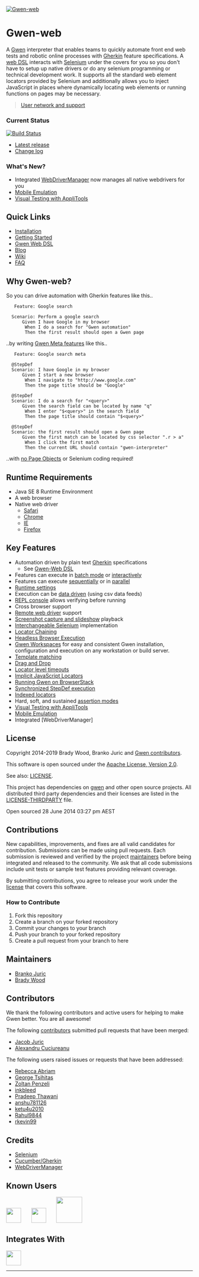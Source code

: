 [![Gwen-web](https://github.com/gwen-interpreter/gwen/wiki/img/gwen-attractor.png)](https://github.com/gwen-interpreter/gwen/wiki/The-Gwen-Logo)

Gwen-web
========

A [Gwen](https://github.com/gwen-interpreter/gwen) interpreter that enables teams to quickly automate front end web
tests and robotic online processes with [Gherkin](https://docs.cucumber.io/gherkin/reference/) feature specifications.
A [web DSL](https://github.com/gwen-interpreter/gwen-web/wiki/Supported-DSL) interacts with
[Selenium](http://www.seleniumhq.org/projects/webdriver) under the covers for you so you don't have to setup up native
drivers or do any selenium programming or technical development work. It supports all the standard web element locators
provided by Selenium and additionally allows you to inject JavaScript in places where dynamically locating web elements
or running functions on pages may be necessary.

>  [User network and support](https://www.gwenify.com/)

### Current Status

[![Build Status](https://travis-ci.org/gwen-interpreter/gwen-web.svg?branch=master)](https://travis-ci.org/gwen-interpreter/gwen-web)

- [Latest release](https://github.com/gwen-interpreter/gwen-web/releases/latest)
- [Change log](CHANGELOG)

### What's New?
- Integrated [WebDriverManager](https://github.com/bonigarcia/webdrivermanager) now manages all native webdrivers for you
- [Mobile Emulation](https://github.com/gwen-interpreter/gwen-web/wiki/Mobile-Emulation)
- [Visual Testing with AppliTools](https://github.com/gwen-interpreter/gwen-web/wiki/Visual-Testing)

Quick Links
-------------------------------
- [Installation](https://github.com/gwen-interpreter/gwen-web/wiki/Installation)
- [Getting Started](https://github.com/gwen-interpreter/gwen-web/wiki/Getting-Started)
- [Gwen Web DSL](http://htmlpreview.github.io/?https://github.com/gwen-interpreter/gwen-web/blob/master/docs/dsl/gwen-web-dsl.html)
- [Blog](https://gweninterpreter.wordpress.com)
- [Wiki](https://github.com/gwen-interpreter/gwen-web/wiki)
- [FAQ](https://github.com/gwen-interpreter/gwen-web/wiki/FAQ)

Why Gwen-web?
-------------
So you can drive automation with Gherkin features like this..
```gherkin
   Feature: Google search

  Scenario: Perform a google search
      Given I have Google in my browser
       When I do a search for "Gwen automation"
       Then the first result should open a Gwen page
```

..by writing [Gwen Meta features](https://github.com/gwen-interpreter/gwen/wiki/Meta-Features) like this..
```gherkin
   Feature: Google search meta

  @StepDef
  Scenario: I have Google in my browser
      Given I start a new browser
       When I navigate to "http://www.google.com"
       Then the page title should be "Google"

  @StepDef
  Scenario: I do a search for "<query>"
      Given the search field can be located by name "q"
       When I enter "$<query>" in the search field
       Then the page title should contain "$<query>"

  @StepDef
  Scenario: the first result should open a Gwen page
      Given the first match can be located by css selector ".r > a"
       When I click the first match
       Then the current URL should contain "gwen-interpreter"
```
..with [no Page Objects](https://gweninterpreter.wordpress.com/2016/03/08/nopageobjects-theres-no-long-way-to-go-were-already-there/) or Selenium coding required!

Runtime Requirements
--------------------

- Java SE 8 Runtime Environment
- A web browser
- Native web driver
  - [Safari](https://webkit.org/blog/6900/webdriver-support-in-safari-10/)
  - [Chrome](https://sites.google.com/a/chromium.org/chromedriver/)
  - [IE](https://github.com/SeleniumHQ/selenium/wiki/InternetExplorerDriver)
  - [Firefox](https://github.com/mozilla/geckodriver/releases)

Key Features
------------

- Automation driven by plain text [Gherkin](https://docs.cucumber.io/gherkin/reference/) specifications
  - See [Gwen-Web DSL](http://htmlpreview.github.io/?https://github.com/gwen-interpreter/gwen-web/blob/master/docs/dsl/gwen-web-dsl.html)
- Features can execute in [batch mode](https://github.com/gwen-interpreter/gwen/wiki/Execution-Modes#batch-execution) or [interactively](https://github.com/gwen-interpreter/gwen/wiki/Execution-Modes#interactive-repl-execution)
- Features can execute [sequentially](https://github.com/gwen-interpreter/gwen/wiki/Execution-Modes#serial-execution) or in [parallel](https://github.com/gwen-interpreter/gwen/wiki/Execution-Modes#parallel-execution)
- [Runtime settings](https://github.com/gwen-interpreter/gwen-web/wiki/Runtime-Settings)
- Execution can be [data driven](https://github.com/gwen-interpreter/gwen/wiki/Execution-Modes#csv-data-feeds) (using csv data feeds)
- [REPL console](https://github.com/gwen-interpreter/gwen/wiki/REPL-Console) allows verifying before running
- Cross browser support
- [Remote web driver](https://gweninterpreter.wordpress.com/2015/04/23/remote-webdriver-feature-now-available-in-gwen-web/) support
- [Screenshot capture and slideshow](https://github.com/gwen-interpreter/gwen-web/wiki/Screenshot-Capture-and-Slideshows) playback
- [Interchangeable Selenium](https://github.com/gwen-interpreter/gwen-web/wiki/Runtime-Settings#changing-the-selenium-version) implementation
- [Locator Chaining](https://github.com/gwen-interpreter/gwen-web/wiki/Locator-Chaining)
- [Headless Browser Execution](https://github.com/gwen-interpreter/gwen-web/wiki/Runtime-Settings#gwenwebbrowserheadless)
- [Gwen Workspaces](https://gweninterpreter.wordpress.com/2017/12/18/gwen-workspaces/) for easy and consistent Gwen installation, configuration and execution on any workstation or build server.
- [Template matching](https://github.com/gwen-interpreter/gwen/wiki/Template-Matching)
- [Drag and Drop](https://github.com/gwen-interpreter/gwen-web/wiki/Supported-DSL#i-drag-and-drop-sourceelement-to-targetelement)
- [Locator level timeouts](https://github.com/gwen-interpreter/gwen-web/wiki/Locator-Level-Timeouts)
- [Implicit JavaScript Locators](https://github.com/gwen-interpreter/gwen-web/wiki/Implicit-JavaScript-Locators)
- [Running Gwen on BrowserStack](https://gweninterpreter.wordpress.com/2018/06/16/running-gwen-on-browserstack/)
- [Synchronized StepDef execution](https://github.com/gwen-interpreter/gwen/wiki/Synchronized-StepDefs)
- [Indexed locators](https://github.com/gwen-interpreter/gwen-web/wiki/Supported-DSL#element-can-be-located-by-idnametag-namecss-selectorxpathclass-namelink-textpartial-link-textjavascript-expression-at-index-index)
- Hard, soft, and sustained [assertion modes](https://github.com/gwen-interpreter/gwen/wiki/Assertion-Modes)
- [Visual Testing with AppliTools](https://github.com/gwen-interpreter/gwen-web/wiki/Visual-Testing)
- [Mobile Emulation](https://github.com/gwen-interpreter/gwen-web/wiki/Mobile-Emulation)
- Integrated [WebDriverManager]

License
-------

Copyright 2014-2019 Brady Wood, Branko Juric and [Gwen contributors](#code-contributors).

This software is open sourced under the
[Apache License, Version 2.0](http://www.apache.org/licenses/LICENSE-2.0.txt).

See also: [LICENSE](LICENSE).

This project has dependencies on [gwen](https://github.com/gwen-interpreter/gwen) and other open source projects. All
distributed third party dependencies and their licenses are listed in the [LICENSE-THIRDPARTY](LICENSE-THIRDPARTY) file.

Open sourced 28 June 2014 03:27 pm AEST

Contributions
-------------

New capabilities, improvements, and fixes are all valid candidates for contribution. Submissions can be made using
pull requests. Each submission is reviewed and verified by the project [maintainers](#maintainers) before being
integrated and released to the community. We ask that all code submissions include unit tests or sample test features
providing relevant coverage.

By submitting contributions, you agree to release your work under the [license](#license) that covers this software.

### How to Contribute

1. Fork this repository
2. Create a branch on your forked repository
3. Commit your changes to your branch
4. Push your branch to your forked repository
5. Create a pull request from your branch to here

Maintainers
-----------

- [Branko Juric](https://github.com/bjuric)
- [Brady Wood](https://github.com/bradywood)

Contributors
------------

We thank the following contributors and active users for helping to make Gwen better. You are all awesome!

The following [contributors](https://github.com/gwen-interpreter/gwen/graphs/contributors) submitted pull requests
that have been merged:

- [Jacob Juric](https://github.com/TheReturningVoid)
- [Alexandru Cuciureanu](https://github.com/acuciureanu)

The following users raised issues or requests that have been addressed:

- [Rebecca Abriam](https://github.com/mairbar)
- [George Tsihitas](https://github.com/gtsihitas)
- [Zoltan Penzeli](https://github.com/siaynoq)
- [inkbleed](https://github.com/inkbleed)
- [Pradeep Thawani](https://github.com/pradeep-thawani)
- [anshu781126](https://github.com/anshu781126)
- [ketu4u2010](https://github.com/ketu4u2010)
- [Rahul9844](https://github.com/Rahul9844)
- [rkevin99](https://github.com/rkevin99)

Credits
-------
- [Selenium](https://www.seleniumhq.org/)
- [Cucumber/Gherkin](https://docs.cucumber.io/gherkin/reference/)
- [WebDriverManager](https://github.com/bonigarcia/webdrivermanager)

Known Users
-----------
<a href="https://www.matrak.com.au" target="_blank"><img src="https://gwen-interpreter.github.io/assets/img/users/matrak-logo.png" height="40"/></a> &nbsp; &nbsp; &nbsp; <a href="https://www.smartstream-stp.com/" target="_blank"><img src="https://gwen-interpreter.github.io/assets/img/users/smartstream-logo.png" height="40"/></a> &nbsp; &nbsp; &nbsp; <a href="https://crystaldelta.com/" target="_blank"><img src="https://gwen-interpreter.github.io/assets/img/users/crystaldelta-logo.png" height="70"/></a>

Integrates With
---------------
<a href="https://applitools.com/" target="_blank"><img src="https://gwen-interpreter.github.io/assets/img/integration/applitools-logo.png" height="40"/></a>

---


